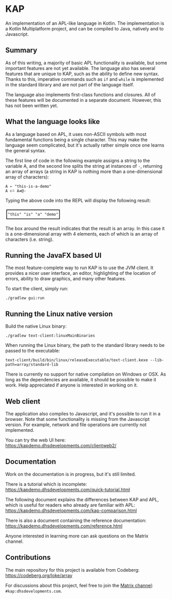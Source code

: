 # KAP

An implementation of an APL-like language in Kotlin. The implementation is a Kotlin Multiplatform project, and can be
compiled to Java, natively and to Javascript.

## Summary

As of this writing, a majority of basic APL functionality is available, but some important features are not yet
available. The language also has several features that are unique to KAP, such as the ability to define new syntax.
Thanks to this, imperative commands such as `if`
and `while` is implemented in the standard library and are not part of the language itself.

The language also implements first-class functions and closures. All of these features will be documented in a separate
document. However, this has not been written yet.

## What the language looks like

As a language based on APL, it uses non-ASCII symbols with most fundamental functions being a single character. This may
make the language seem complicated, but it's actually rather simple once one learns the general syntax.

The first line of code in the following example assigns a string to the variable A, and the second line splits the
string at instances of `-`, returning an array of arrays (a string in KAP is nothing more than a one-dimensional array
of characters):

```
A ← "this-is-a-demo"
A ⊂⍨ A≠@-
```

Typing the above code into the REPL will display the following result:

```
┏━━━━━━━━━━━━━━━━━━━━━━┓
┃"this" "is" "a" "demo"┃
┗━━━━━━━━━━━━━━━━━━━━━━┛
```

The box around the result indicates that the result is an array. In this case it is a one-dimensional array with 4
elements, each of which is an array of characters (i.e. string).

## Running the JavaFX based UI

The most feature-complete way to run KAP is to use the JVM client. It provides a nicer user interface, an editor,
highlighting of the location of errors, ability to draw graphics, and many other features.

To start the client, simply run:

```
./gradlew gui:run
```          

## Running the Linux native version

Build the native Linux binary:

```
./gradlew text-client:linuxMainBinaries
``` 

When running the Linux binary, the path to the standard library needs to be passed to the executable:

```
text-client/build/bin/linux/releaseExecutable/text-client.kexe --lib-path=array/standard-lib
```

There is currently no support for native compilation on Windows or OSX. As long as the dependencies are available, it
should be possible to make it work. Help appreciated if anyone is interested in working on it.

## Web client

The application also compiles to Javascript, and it's possible to run it in a browser. Note that some functionality is
missing from the Javascript version. For example, network and file operations are currently not implemented.

You can try the web UI here: https://kapdemo.dhsdevelopments.com/clientweb2/

## Documentation

Work on the documentation is in progress, but it's still limited.

There is a tutorial which is incomplete: https://kapdemo.dhsdevelopments.com/quick-tutorial.html

The following document explains the differences between KAP and APL, which is useful for readers who already are
familiar with APL: https://kapdemo.dhsdevelopments.com/kap-comparison.html

There is also a document containing the reference documentation: https://kapdemo.dhsdevelopments.com/reference.html

Anyone interested in learning more can ask questions on the Matrix channel.

## Contributions

The main repository for this project is available from Codeberg: https://codeberg.org/loke/array

For discussions about this project, feel free to join
the [Matrix channel](https://matrix.to/#/#kap:dhsdevelopments.com):
`#kap:dhsdevelopments.com`.
